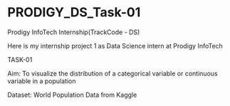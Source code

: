 # PRODIGY_DS_Task-01
Prodigy InfoTech Internship(TrackCode - DS)

Here is my internship project 1 as Data Science intern at Prodigy InfoTech

TASK-01

Aim: To visualize the distribution of a categorical variable or continuous variable in a population

Dataset: World Population Data from Kaggle
